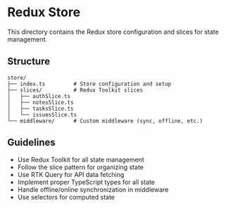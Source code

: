 # Redux Store

This directory contains the Redux store configuration and slices for state management.

## Structure

```
store/
├── index.ts         # Store configuration and setup
├── slices/          # Redux Toolkit slices
│   ├── authSlice.ts
│   ├── notesSlice.ts
│   ├── tasksSlice.ts
│   └── issuesSlice.ts
└── middleware/      # Custom middleware (sync, offline, etc.)
```

## Guidelines

- Use Redux Toolkit for all state management
- Follow the slice pattern for organizing state
- Use RTK Query for API data fetching
- Implement proper TypeScript types for all state
- Handle offline/online synchronization in middleware
- Use selectors for computed state